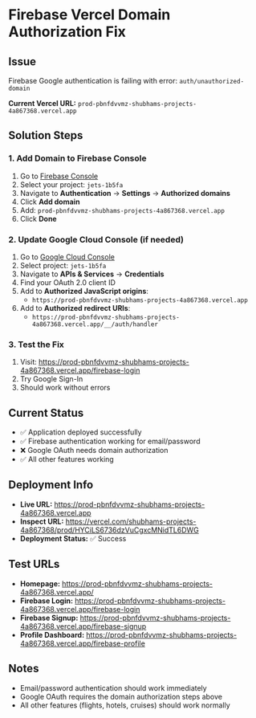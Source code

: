 # Firebase Vercel Domain Authorization Fix

## Issue
Firebase Google authentication is failing with error: `auth/unauthorized-domain`

**Current Vercel URL:** `prod-pbnfdvvmz-shubhams-projects-4a867368.vercel.app`

## Solution Steps

### 1. Add Domain to Firebase Console
1. Go to [Firebase Console](https://console.firebase.google.com/)
2. Select your project: `jets-1b5fa`
3. Navigate to **Authentication** → **Settings** → **Authorized domains**
4. Click **Add domain**
5. Add: `prod-pbnfdvvmz-shubhams-projects-4a867368.vercel.app`
6. Click **Done**

### 2. Update Google Cloud Console (if needed)
1. Go to [Google Cloud Console](https://console.cloud.google.com/)
2. Select project: `jets-1b5fa`
3. Navigate to **APIs & Services** → **Credentials**
4. Find your OAuth 2.0 client ID
5. Add to **Authorized JavaScript origins**:
   - `https://prod-pbnfdvvmz-shubhams-projects-4a867368.vercel.app`
6. Add to **Authorized redirect URIs**:
   - `https://prod-pbnfdvvmz-shubhams-projects-4a867368.vercel.app/__/auth/handler`

### 3. Test the Fix
1. Visit: https://prod-pbnfdvvmz-shubhams-projects-4a867368.vercel.app/firebase-login
2. Try Google Sign-In
3. Should work without errors

## Current Status
- ✅ Application deployed successfully
- ✅ Firebase authentication working for email/password
- ❌ Google OAuth needs domain authorization
- ✅ All other features working

## Deployment Info
- **Live URL:** https://prod-pbnfdvvmz-shubhams-projects-4a867368.vercel.app
- **Inspect URL:** https://vercel.com/shubhams-projects-4a867368/prod/HYCiLS6736dzVuCgxcMNidTL6DWG
- **Deployment Status:** ✅ Success

## Test URLs
- **Homepage:** https://prod-pbnfdvvmz-shubhams-projects-4a867368.vercel.app/
- **Firebase Login:** https://prod-pbnfdvvmz-shubhams-projects-4a867368.vercel.app/firebase-login
- **Firebase Signup:** https://prod-pbnfdvvmz-shubhams-projects-4a867368.vercel.app/firebase-signup
- **Profile Dashboard:** https://prod-pbnfdvvmz-shubhams-projects-4a867368.vercel.app/firebase-profile

## Notes
- Email/password authentication should work immediately
- Google OAuth requires the domain authorization steps above
- All other features (flights, hotels, cruises) should work normally 